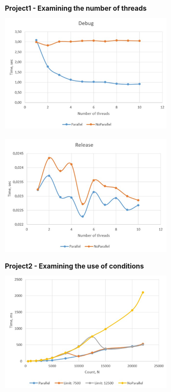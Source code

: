 ## Project1 - Examining the number of threads
![Debug](https://github.com/Wolfram18/OpenMP-Practice/blob/main/Charts/Debug1.png)
## 
![Release](https://github.com/Wolfram18/OpenMP-Practice/blob/main/Charts/Release1.png)
## Project2 - Examining the use of conditions
![Conditions](https://github.com/Wolfram18/OpenMP-Practice/blob/main/Charts/Conditions.png)
